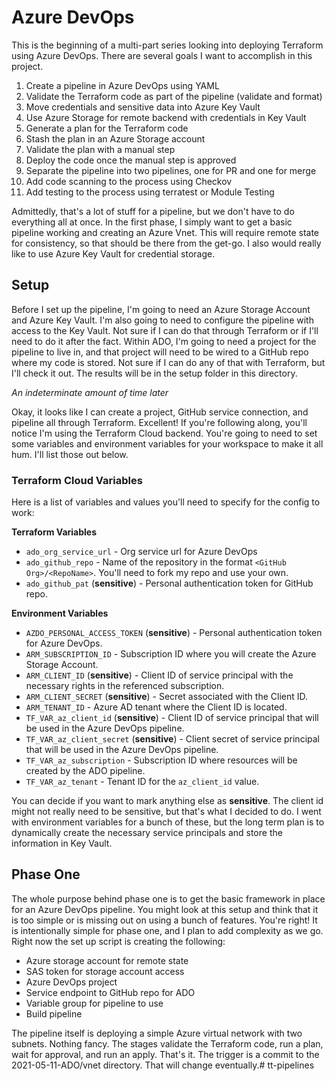 # Azure DevOps

This is the beginning of a multi-part series looking into deploying Terraform using Azure DevOps. There are several goals I want to accomplish in this project.

1. Create a pipeline in Azure DevOps using YAML
1. Validate the Terraform code as part of the pipeline (validate and format)
1. Move credentials and sensitive data into Azure Key Vault
1. Use Azure Storage for remote backend with credentials in Key Vault
1. Generate a plan for the Terraform code
1. Stash the plan in an Azure Storage account
1. Validate the plan with a manual step
1. Deploy the code once the manual step is approved
1. Separate the pipeline into two pipelines, one for PR and one for merge
1. Add code scanning to the process using Checkov
1. Add testing to the process using terratest or Module Testing

Admittedly, that's a lot of stuff for a pipeline, but we don't have to do everything all at once. In the first phase, I simply want to get a basic pipeline working and creating an Azure Vnet. This will require remote state for consistency, so that should be there from the get-go. I also would really like to use Azure Key Vault for credential storage.

## Setup

Before I set up the pipeline, I'm going to need an Azure Storage Account and Azure Key Vault. I'm also going to need to configure the pipeline with access to the Key Vault. Not sure if I can do that through Terraform or if I'll need to do it after the fact. Within ADO, I'm going to need a project for the pipeline to live in, and that project will need to be wired to a GitHub repo where my code is stored. Not sure if I can do any of that with Terraform, but I'll check it out. The results will be in the setup folder in this directory.

*An indeterminate amount of time later*

Okay, it looks like I can create a project, GitHub service connection, and pipeline all through Terraform. Excellent! If you're following along, you'll notice I'm using the Terraform Cloud backend. You're going to need to set some variables and environment variables for your workspace to make it all hum. I'll list those out below.

### Terraform Cloud Variables

Here is a list of variables and values you'll need to specify for the config to work:

**Terraform Variables**

* `ado_org_service_url` - Org service url for Azure DevOps
* `ado_github_repo` - Name of the repository in the format `<GitHub Org>/<RepoName>`. You'll need to fork my repo and use your own.
* `ado_github_pat` (**sensitive**) - Personal authentication token for GitHub repo.


**Environment Variables**

* `AZDO_PERSONAL_ACCESS_TOKEN` (**sensitive**) - Personal authentication token for Azure DevOps. 
* `ARM_SUBSCRIPTION_ID` - Subscription ID where you will create the Azure Storage Account.
* `ARM_CLIENT_ID` (**sensitive**) - Client ID of service principal with the necessary rights in the referenced subscription.
* `ARM_CLIENT_SECRET` (**sensitive**) - Secret associated with the Client ID.
* `ARM_TENANT_ID` - Azure AD tenant where the Client ID is located.
* `TF_VAR_az_client_id` (**sensitive**) - Client ID of service principal that will be used in the Azure DevOps pipeline.
* `TF_VAR_az_client_secret` (**sensitive**) - Client secret of service principal that will be used in the Azure DevOps pipeline.
* `TF_VAR_az_subscription` - Subscription ID where resources will be created by the ADO pipeline.
* `TF_VAR_az_tenant` - Tenant ID for the `az_client_id` value.

You can decide if you want to mark anything else as **sensitive**. The client id might not really need to be sensitive, but that's what I decided to do. I went with environment variables for a bunch of these, but the long term plan is to dynamically create the necessary service principals and store the information in Key Vault.

## Phase One

The whole purpose behind phase one is to get the basic framework in place for an Azure DevOps pipeline. You might look at this setup and think that it is too simple or is missing out on using a bunch of features. You're right! It is intentionally simple for phase one, and I plan to add complexity as we go. Right now the set up script is creating the following:

* Azure storage account for remote state
* SAS token for storage account access
* Azure DevOps project
* Service endpoint to GitHub repo for ADO
* Variable group for pipeline to use
* Build pipeline

The pipeline itself is deploying a simple Azure virtual network with two subnets. Nothing fancy. The stages validate the Terraform code, run a plan, wait for approval, and run an apply. That's it. The trigger is a commit to the 2021-05-11-ADO/vnet directory. That will change eventually.# tt-pipelines
